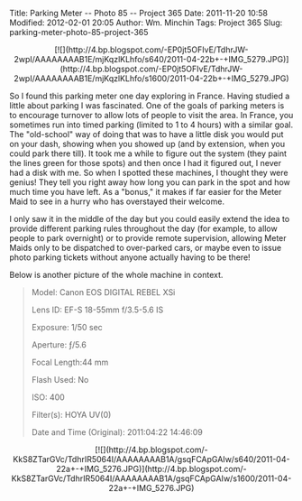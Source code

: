 Title: Parking Meter -- Photo 85 -- Project 365
Date: 2011-11-20 10:58
Modified: 2012-02-01 20:05
Author: Wm. Minchin
Tags: Project 365
Slug: parking-meter-photo-85-project-365

<div class="separator" style="clear: both; text-align: center;">

<p>
[![](http://4.bp.blogspot.com/-EP0jt5OFIvE/TdhrJW-2wpI/AAAAAAAAB1E/mjKqzlKLhfo/s640/2011-04-22b+-+IMG_5279.JPG)](http://4.bp.blogspot.com/-EP0jt5OFIvE/TdhrJW-2wpI/AAAAAAAAB1E/mjKqzlKLhfo/s1600/2011-04-22b+-+IMG_5279.JPG)

</div>

<div class="separator" style="clear: both; text-align: center;">

<p>

</div>

So I found this parking meter one day exploring in France. Having
studied a little about parking I was fascinated. One of the goals of
parking meters is to encourage turnover to allow lots of people to visit
the area. In France, you sometimes run into timed parking (limited to 1
to 4 hours) with a similar goal. The "old-school" way of doing that was
to have a little disk you would put on your dash, showing when you
showed up (and by extension, when you could park there till). It took me
a while to figure out the system (they paint the lines green for those
spots) and then once I had it figured out, I never had a disk with me.
So when I spotted these machines, I thought they were genius! They tell
you right away how long you can park in the spot and how much time you
have left. As a "bonus," it makes if far easier for the Meter Maid to
see in a hurry who has overstayed their welcome.

I only saw it in the middle of the day but you could easily extend the
idea to provide different parking rules throughout the day (for example,
to allow people to park overnight) or to provide remote supervision,
allowing Meter Maids only to be dispatched to over-parked cars, or maybe
even to issue photo parking tickets without anyone actually having to be
there!

Below is another picture of the whole machine in context.

> 
> <span style="color: #666666;">Model: </span>Canon EOS DIGITAL REBEL
> XSi
>
> <span style="color: #666666;">Lens ID: </span>EF-S 18-55mm f/3.5-5.6
> IS
>
> <span style="color: #666666;">Exposure: </span>1/50 sec
>
> <span style="color: #666666;">Aperture: </span>ƒ/5.6
>
> <span style="color: #666666;">Focal Length:</span>44 mm
>
> <span style="color: #666666;">Flash Used: </span>No
>
> <span style="color: #666666;">ISO: </span>400
>
> <span style="color: #666666;">Filter(s): </span>HOYA UV(0)
>
> <p>
> <span style="color: #666666;">Date and Time
> (Original): </span>2011:04:22 14:46:09

<div class="separator" style="clear: both; text-align: center;">

<p>

</div>

<div class="separator" style="clear: both; text-align: center;">

<p>
[![](http://4.bp.blogspot.com/-KkS8ZTarGVc/TdhrIR5064I/AAAAAAAAB1A/gsqFCApGAIw/s640/2011-04-22a+-+IMG_5276.JPG)](http://4.bp.blogspot.com/-KkS8ZTarGVc/TdhrIR5064I/AAAAAAAAB1A/gsqFCApGAIw/s1600/2011-04-22a+-+IMG_5276.JPG)

</div>

